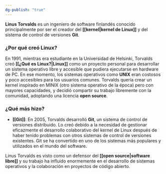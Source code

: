 ```yaml
---
dg-publish: "true"
---
```

**Linus Torvalds** es un ingeniero de software finlandés conocido principalmente por ser el creador del **[[kernel|kernel de Linux]]** y del sistema de control de versiones **Git**.

### ¿Por qué creó Linux?

En 1991, mientras era estudiante en la Universidad de Helsinki, Torvalds creó **[[¿Qué es Linux?|Linux]]** como un proyecto personal para desarrollar un sistema operativo libre y accesible que pudiera ejecutarse en hardware de PC. En ese momento, los sistemas operativos como **UNIX** eran costosos y poco accesibles para los usuarios comunes. Torvalds quería crear un kernel inspirado en MINIX (otro sistema operativo de la época) pero con mayores capacidades, y decidió compartir su trabajo libremente con la comunidad, adoptando una licencia **open source**.

### ¿Qué más hizo?

- **[[Git]]**: En 2005, Torvalds desarrolló **Git**, un sistema de control de versiones distribuido. Lo creó debido a la necesidad de gestionar eficazmente el desarrollo colaborativo del kernel de Linux después de haber tenido problemas con otros sistemas de control de versiones existentes. Git se ha convertido en uno de los sistemas más populares y utilizados en el mundo del software.

Linus Torvalds es visto como un defensor del **[[open source|software libre]]** y su trabajo ha influido enormemente en el desarrollo de sistemas operativos y la colaboración en proyectos de código abierto.